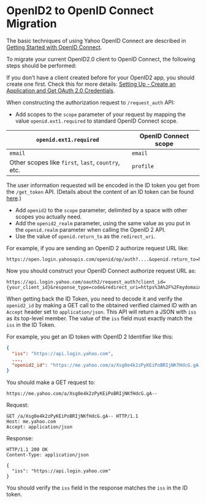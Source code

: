 # OpenID2 to OpenID Connect Migration

The basic techniques of using Yahoo OpenID Connect are described in [Getting Started with OpenID Connect](https://developer.yahoo.com/oauth2/guide/openid_connect/getting_started.html).

To migrate your current OpenID2.0 client to OpenID Connect, the following steps should be performed:

If you don’t have a client created before for your OpenID2 app, you should create one first. Check this for more details: [Setting Up - Create an Application and Get OAuth 2.0 Credentials](https://developer.yahoo.com/oauth2/guide/openid_connect/getting_started.html#i-setting-up-create-an-application-and-get-oauth-2-0-credentials).

When constructing the authorization request to `/request_auth` API:

- Add scopes to the `scope` parameter of your request by mapping the value `openid.ext1.required` to standard OpenID Connect scope.

| `openid.ext1.required` | OpenID Connect scope |
|------------------------|----------------------|
| `email`                | `email`              |
| Other scopes like `first`, `last`, `country`, etc. | `profile` |

The user information requested will be encoded in the ID token you get from the `/get_token` API. (Details about the content of an ID token can be found [here](https://developer.yahoo.com/oauth2/guide/openid_connect/decode_id_token.html).)

- Add `openid2` to the `scope` parameter, delimited by a space with other scopes you actually need.
- Add the `openid2_realm` parameter, using the same value as you put in the `openid.realm` parameter when calling the OpenID 2 API.
- Use the value of `openid.return_to` as the `redirect_uri`.

For example, if you are sending an OpenID 2 authorize request URL like:

```
https://open.login.yahooapis.com/openid/op/auth?....&openid.return_to=https%3A%2F%2Fmydomain.com%2Fopenid&openid.realm=https%3A%2F%2Fmydomain.com&openid.ext1.required=email%2Cfirst%2Clast%2Ccountry
```

Now you should construct your OpenID Connect authorize request URL as:

```
https://api.login.yahoo.com/oauth2/request_auth?client_id={your_client_id}&response_type=code&redirect_uri=https%3A%2F%2Fmydomain.com%2Fopenid&scope=openid%20email%20profile%20openid2&openid_realm=https%3A%2F%2Fmydomain.com&nonce=YihsFwGKgt3KJUh6tPs2.
```

When getting back the ID Token, you need to decode it and verify the `openid2_id` by making a GET call to the obtained verified claimed ID with an `Accept` header set to `application/json`. This API will return a JSON with `iss` as its top-level member. The value of the `iss` field must exactly match the `iss` in the ID Token.

For example, you get an ID token with OpenID 2 Identifier like this:

```json
{
  "iss": "https://api.login.yahoo.com",
  ...,
  "openid2_id": "https://me.yahoo.com/a/Xsg0e4k2zPyKEiPoBRIjNKfHdcG.gA--"
}
```

You should make a GET request to:

```
https://me.yahoo.com/a/Xsg0e4k2zPyKEiPoBRIjNKfHdcG.gA--
```

Request:

```
GET /a/Xsg0e4k2zPyKEiPoBRIjNKfHdcG.gA-- HTTP/1.1
Host: me.yahoo.com
Accept: application/json
```

Response:

```
HTTP/1.1 200 OK
Content-Type: application/json

{
  "iss": "https://api.login.yahoo.com"
}
```

You should verify the `iss` field in the response matches the `iss` in the ID token.
